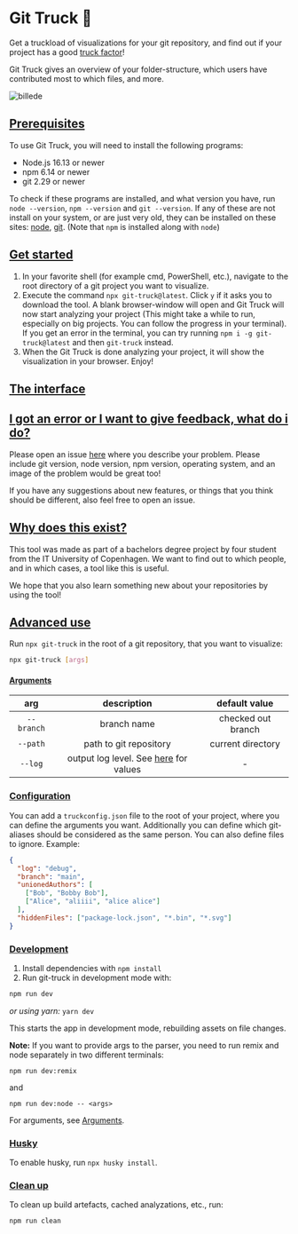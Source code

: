 # Git Truck 🚛

Get a truckload of visualizations for your git repository, and find out if your project has a good [truck factor](https://www.agileadvice.com/2005/05/15/agilemanagement/truck-factor/)!

Git Truck gives an overview of your folder-structure, which users have contributed most to which files, and more.

![billede](https://user-images.githubusercontent.com/23435481/161273053-a9420c2b-2b80-4f73-a78e-39dec822fab1.png)

## [Prerequisites](#prerequisites)

To use Git Truck, you will need to install the following programs:

- Node.js 16.13 or newer
- npm 6.14 or newer
- git 2.29 or newer

To check if these programs are installed, and what version you have, run `node --version`, `npm --version` and `git --version`. If any of these are not install on your system, or are just very old, they can be installed on these sites: [node](https://nodejs.org/en/), [git](https://git-scm.com/downloads). (Note that `npm` is installed along with `node`)

## [Get started](#get-started)
1. In your favorite shell (for example cmd, PowerShell, etc.), navigate to the root directory of a git project you want to visualize.
2. Execute the command `npx git-truck@latest`. Click `y` if it asks you to download the tool. A blank browser-window will open and Git Truck will now start analyzing your project (This might take a while to run, especially on big projects. You can follow the progress in your terminal). If you get an error in the terminal, you can try running `npm i -g git-truck@latest` and then `git-truck` instead.
3. When the Git Truck is done analyzing your project, it will show the visualization in your browser. Enjoy!

## [The interface](#the-interface)

## [I got an error or I want to give feedback, what do i do?](#i-got-an-error-what-do-i-do)
Please open an issue [here](https://github.com/git-truck/git-truck/issues) where you describe your problem. Please include git version, node version, npm version, operating system, and an image of the problem would be great too!

If you have any suggestions about new features, or things that you think should be different, also feel free to open an issue.

## [Why does this exist?](#why-does-this-exist)
This tool was made as part of a bachelors degree project by four student from the IT University of Copenhagen. We want to find out to which people, and in which cases, a tool like this is useful.

We hope that you also learn something new about your repositories by using the tool!

## [Advanced use](#advanced-use)

Run `npx git-truck` in the root of a git repository, that you want to visualize:

```sh
npx git-truck [args]
```

#### [Arguments](#arguments)

|    arg     |                               description                               |   default value    |
| :--------: | :---------------------------------------------------------------------: | :----------------: |
| `--branch` |                               branch name                               | checked out branch |
|  `--path`  |                         path to git repository                          | current directory  |
|  `--log`   | output log level. See [here](./src/analyzer/log.server.ts) for values |          -         |

### [Configuration](#configuration)

You can add a `truckconfig.json` file to the root of your project, where you can define the arguments you want.
Additionally you can define which git-aliases should be considered as the same person.
You can also define files to ignore.
Example:

```json
{
  "log": "debug",
  "branch": "main",
  "unionedAuthors": [
    ["Bob", "Bobby Bob"],
    ["Alice", "aliiii", "alice alice"]
  ],
  "hiddenFiles": ["package-lock.json", "*.bin", "*.svg"]
}
```

### [Development](#development)

1. Install dependencies with `npm install`
2. Run git-truck in development mode with:

```sh
npm run dev
```

_or using yarn:_ `yarn dev`

This starts the app in development mode, rebuilding assets on file changes.

**Note:**
If you want to provide args to the parser, you need to run remix and node separately in two different terminals:

```
npm run dev:remix
```

and

```
npm run dev:node -- <args>
```

For arguments, see [Arguments](#arguments).

### [Husky](#husky)

To enable husky, run `npx husky install`.

### [Clean up](#clean-up)

To clean up build artefacts, cached analyzations, etc., run:

```
npm run clean
```

